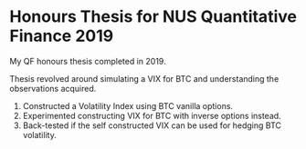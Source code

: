 # Honours Thesis for NUS Quantitative Finance 2019
My QF honours thesis completed in 2019.

Thesis revolved around simulating a VIX for BTC and understanding the observations acquired.
1. Constructed a Volatility Index using BTC vanilla options.
2. Experimented constructing VIX for BTC with inverse options instead.
3. Back-tested if the self constructed VIX can be used for hedging BTC volatility.

